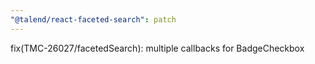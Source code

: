 ```yaml
---
"@talend/react-faceted-search": patch
---
```


fix(TMC-26027/facetedSearch): multiple callbacks for BadgeCheckbox

